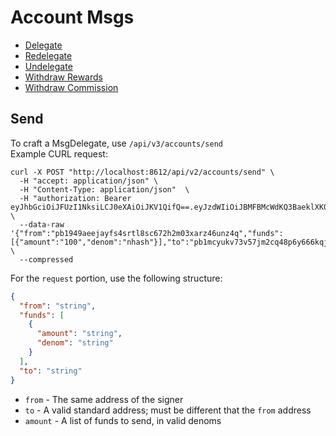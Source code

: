# Account Msgs
* [Delegate](#delegate)
* [Redelegate](#redelegate)
* [Undelegate](#undelegate)
* [Withdraw Rewards](#withdraw-rewards)
* [Withdraw Commission](#withdraw-commission)


## Send
To craft a MsgDelegate, use `/api/v3/accounts/send`  
Example CURL request:
```shell
curl -X POST "http://localhost:8612/api/v2/accounts/send" \
  -H "accept: application/json" \
  -H "Content-Type: application/json"  \
  -H "authorization: Bearer eyJhbGciOiJFUzI1NksiLCJ0eXAiOiJKV1QifQ==.eyJzdWIiOiJBMFBMcWdKQ3BaeklXK0xNckFzT003bFpXM2RMejRtaE00YnVWTmk0K2pnaSIsImlzcyI6InByb3ZlbmFuY2UuaW8iLCJpYXQiOjE2NTU0MDg2NjIsImV4cCI6MTY1NTQ5NTA2MiwiYWRkciI6InBiMTk0OWFlZWpheWZzNHNydGw4c2M2NzJoMm0wM3hhcno0NnVuejRxIn0=.Tbt2Qg62qoFhW959UUPL6wJcGc1tERfOaQhPTmn4FgFiG1+WuAZbQzQrFmtgJlqRQbAJZ3QF08UVJ5xiJi5R7A==" \
  --data-raw '{"from":"pb1949aeejayfs4srtl8sc672h2m03xarz46unz4q","funds":[{"amount":"100","denom":"nhash"}],"to":"pb1mcyukv73v57jm2cq48p6y666kqjed8suyphshq"}' \
  --compressed
```

For the `request` portion, use the following structure:
```json
{
  "from": "string",
  "funds": [
    {
      "amount": "string",
      "denom": "string"
    }
  ],
  "to": "string"
}
```
* `from` - The same address of the signer
* `to` - A valid standard address; must be different that the `from` address
* `amount` - A list of funds to send, in valid denoms

